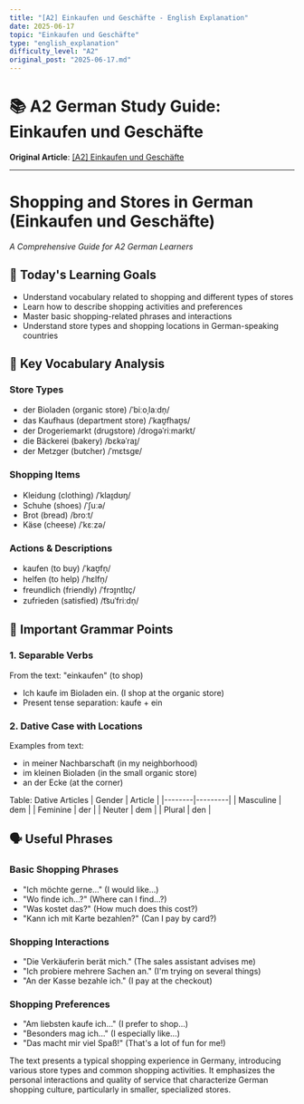 ```yaml
---
title: "[A2] Einkaufen und Geschäfte - English Explanation"
date: 2025-06-17
topic: "Einkaufen und Geschäfte"
type: "english_explanation"
difficulty_level: "A2"
original_post: "2025-06-17.md"
---
```


# 📚 A2 German Study Guide: Einkaufen und Geschäfte

**Original Article**: [[A2] Einkaufen und Geschäfte](2025-06-17-einkaufen-und-geschaefte)

---

# Shopping and Stores in German (Einkaufen und Geschäfte)
*A Comprehensive Guide for A2 German Learners*

## 🎯 Today's Learning Goals
- Understand vocabulary related to shopping and different types of stores
- Learn how to describe shopping activities and preferences
- Master basic shopping-related phrases and interactions
- Understand store types and shopping locations in German-speaking countries

## 📖 Key Vocabulary Analysis

### Store Types
- der Bioladen (organic store) /ˈbiːoˌlaːdn̩/
- das Kaufhaus (department store) /ˈkaʊ̯fhaʊ̯s/
- der Drogeriemarkt (drugstore) /droɡəˈriːmarkt/
- die Bäckerei (bakery) /bɛkəˈraɪ̯/
- der Metzger (butcher) /ˈmɛtsɡɐ/

### Shopping Items
- Kleidung (clothing) /ˈklaɪ̯dʊŋ/
- Schuhe (shoes) /ˈʃuːə/
- Brot (bread) /broːt/
- Käse (cheese) /ˈkɛːzə/

### Actions & Descriptions
- kaufen (to buy) /ˈkaʊ̯fn̩/
- helfen (to help) /ˈhɛlfn̩/
- freundlich (friendly) /ˈfrɔɪ̯ntlɪç/
- zufrieden (satisfied) /t͡suˈfriːdn̩/

## 📝 Important Grammar Points

### 1. Separable Verbs
From the text: "einkaufen" (to shop)
- Ich kaufe im Bioladen ein. (I shop at the organic store)
- Present tense separation: kaufe + ein

### 2. Dative Case with Locations
Examples from text:
- in meiner Nachbarschaft (in my neighborhood)
- im kleinen Bioladen (in the small organic store)
- an der Ecke (at the corner)

Table: Dative Articles
| Gender | Article |
|--------|---------|
| Masculine | dem |
| Feminine | der |
| Neuter | dem |
| Plural | den |

## 🗣️ Useful Phrases

### Basic Shopping Phrases
- "Ich möchte gerne..." (I would like...)
- "Wo finde ich...?" (Where can I find...?)
- "Was kostet das?" (How much does this cost?)
- "Kann ich mit Karte bezahlen?" (Can I pay by card?)

### Shopping Interactions
- "Die Verkäuferin berät mich." (The sales assistant advises me)
- "Ich probiere mehrere Sachen an." (I'm trying on several things)
- "An der Kasse bezahle ich." (I pay at the checkout)

### Shopping Preferences
- "Am liebsten kaufe ich..." (I prefer to shop...)
- "Besonders mag ich..." (I especially like...)
- "Das macht mir viel Spaß!" (That's a lot of fun for me!)

The text presents a typical shopping experience in Germany, introducing various store types and common shopping activities. It emphasizes the personal interactions and quality of service that characterize German shopping culture, particularly in smaller, specialized stores.

